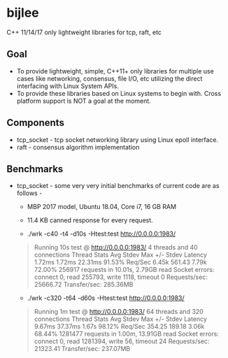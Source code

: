 # bijlee
C++ 11/14/17 only lightweight libraries for tcp, raft, etc

## Goal
* To provide lightweight, simple, C++11+ only libraries for multiple use cases like networking, consensus, file I/O, etc utilizing the direct interfacing with Linux System APIs.
* To provide these libraries based on Linux systems to begin with. Cross platform support is NOT a goal at the moment.

## Components
* tcp_socket - tcp socket networking library using Linux epoll interface.
* raft - consensus algorithm implementation

## Benchmarks
* tcp_socket - some very very initial benchmarks of current code are as follows -
  * MBP 2017 model, Ubuntu 18.04, Core i7, 16 GB RAM
  * 11.4 KB canned response for every request.

  * ./wrk -c40 -t4 -d10s -Htest:test http://0.0.0.0:1983/
  > Running 10s test @ http://0.0.0.0:1983/
  4 threads and 40 connections
  Thread Stats   Avg      Stdev     Max   +/- Stdev
    Latency     1.72ms    1.72ms  22.31ms   91.53%
    Req/Sec     6.45k   561.43     7.79k    72.00%
  256917 requests in 10.01s, 2.79GB read
  Socket errors: connect 0, read 255793, write 1118, timeout 0
Requests/sec:  25666.72
Transfer/sec:    285.36MB

  * ./wrk -c320 -t64 -d60s -Htest:test http://0.0.0.0:1983/
  > Running 1m test @ http://0.0.0.0:1983/
  64 threads and 320 connections
  Thread Stats   Avg      Stdev     Max   +/- Stdev
    Latency     9.67ms   37.37ms   1.67s    98.12%
    Req/Sec   354.25    189.18     3.06k    68.44%
  1281477 requests in 1.00m, 13.91GB read
  Socket errors: connect 0, read 1281394, write 56, timeout 24
Requests/sec:  21323.41
Transfer/sec:    237.07MB